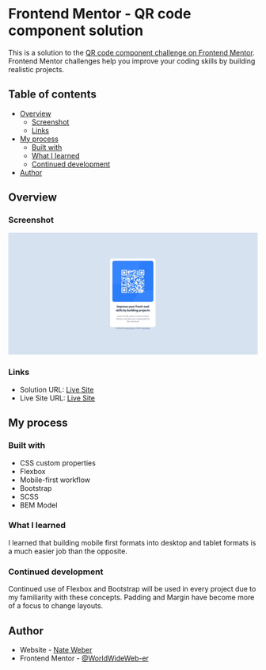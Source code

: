 # Frontend Mentor - QR code component solution

This is a solution to the [QR code component challenge on Frontend Mentor](https://www.frontendmentor.io/challenges/qr-code-component-iux_sIO_H). Frontend Mentor challenges help you improve your coding skills by building realistic projects.

## Table of contents

- [Overview](#overview)
  - [Screenshot](#screenshot)
  - [Links](#links)
- [My process](#my-process)
  - [Built with](#built-with)
  - [What I learned](#what-i-learned)
  - [Continued development](#continued-development)
- [Author](#author)

## Overview

### Screenshot

![Final Solution](img-final.jpg)

### Links

- Solution URL: [Live Site](https://github.com/WorldWideWeb-er/Frontend_Mentor/tree/main/1.%20Newbie/qr-code-component-main)
- Live Site URL: [Live Site](https://wwweber-qrcode.netlify.app/)

## My process

### Built with

- CSS custom properties
- Flexbox
- Mobile-first workflow
- Bootstrap
- SCSS
- BEM Model

### What I learned

I learned that building mobile first formats into desktop and tablet formats is a much easier job than the opposite.

### Continued development

Continued use of Flexbox and Bootstrap will be used in every project due to my familiarity with these concepts.
Padding and Margin have become more of a focus to change layouts.

## Author

- Website - [Nate Weber](http://nateweber.name/)
- Frontend Mentor - [@WorldWideWeb-er](https://www.frontendmentor.io/profile/WorldWideWeb-er)
